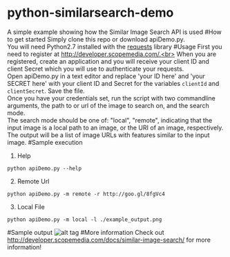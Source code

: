 # python-similarsearch-demo
A simple example showing how the Similar Image Search API is used
#How to get started
Simply clone this repo or download apiDemo.py.<br>
You will need Python2.7 installed with the [requests](http://docs.python-requests.org/en/master/) library
#Usage
First you need to register at http://developer.scopemedia.com/.<br>
When you are registered, create an application and you will receive your client ID and client Secret which you will use to authenticate your requests.<br>
Open apiDemo.py in a text editor and replace 'your ID here' and 'your SECRET here' with your client ID and Secret for the variables <code>clientId</code> and <code>clientSecret</code>. Save the file.<br>
Once you have your credentials set, run the script with two commandline arguments, the path to or url of the image to search on, and the search mode. <br>
The search mode should be one of: "local", "remote", indicating that the input image is a local path to an image, or the URI of an image, respectively.<br>
The output will be a list of image URLs with features similar to the input image.
#Sample execution
1. Help
```
python apiDemo.py --help
```

2. Remote Url
```
python apiDemo.py -m remote -r http://goo.gl/8fgVc4
```

3. Local File
```
python apiDemo.py -m local -l ./example_output.png
```

#Sample output
![alt tag](https://github.com/pantoscope/python-similarsearch-demo/blob/master/example_output.png)
#More information
Check out http://developer.scopemedia.com/docs/similar-image-search/ for more information!


